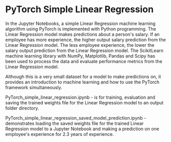 # PyTorch Simple Linear Regression

In the Jupyter Notebooks, a simple Linear Regression machine learning algorithm using PyTorch is implemented with Python programming. The Linear Regression model makes predictions about a person's salary. If an employee has more experience, the higher output salary prediction from the Linear Regression model. The less employee experience, the lower the salary output prediction from the Linear Regression model. The ScikitLearn machine learning library with NumPy, Matplotlib, Pandas and Scipy has been used to process the data and evaluate performance metrics from the Linear Regression model.

Although this is a very small dataset for a model to make predictions on, it provides an introduction to machine learning and how to use the PyTorch framework simultaneously.

PyTorch_simple_linear_regression.ipynb -  is for training, evaluation and saving the trained weights file for the Linear Regression model to an output folder directory.

PyTorch_simple_linear_regression_saved_model_prediction.ipynb - demonstrates loading the saved weights file for the trained Linear Regression model to a Jupyter Notebook and making a prediction on one employee's experience for 2.3 years of experience.
